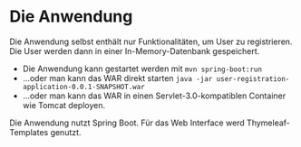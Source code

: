Die Anwendung
==========

Die Anwendung selbst enthält nur Funktionalitäten, um User zu
registrieren. Die User werden dann in einer In-Memory-Datenbank gespeichert.

- Die Anwendung kann gestartet werden mit `mvn spring-boot:run`
- ...oder man kann das WAR direkt starten `java -jar user-registration-application-0.0.1-SNAPSHOT.war`
- ...oder man kann das WAR in einen Servlet-3.0-kompatiblen Container
  wie Tomcat deployen.

Die Anwendung nutzt Spring Boot. Für das Web Interface werd
Thymeleaf-Templates genutzt.
